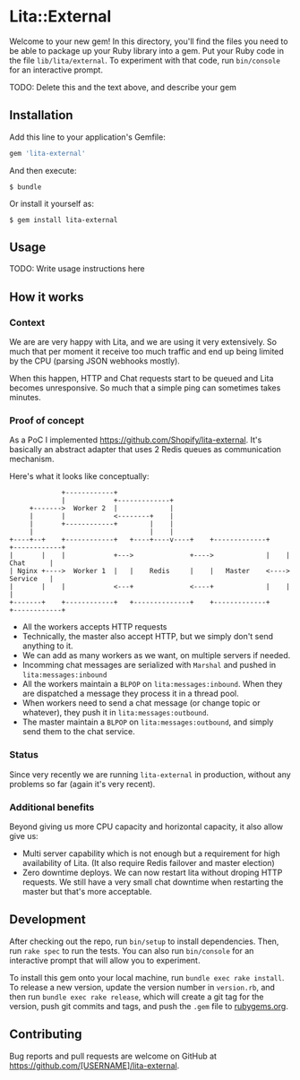 # Lita::External

Welcome to your new gem! In this directory, you'll find the files you need to be able to package up your Ruby library into a gem. Put your Ruby code in the file `lib/lita/external`. To experiment with that code, run `bin/console` for an interactive prompt.

TODO: Delete this and the text above, and describe your gem

## Installation

Add this line to your application's Gemfile:

```ruby
gem 'lita-external'
```

And then execute:

    $ bundle

Or install it yourself as:

    $ gem install lita-external

## Usage

TODO: Write usage instructions here

## How it works

### Context

We are are very happy with Lita, and we are using it very extensively. So much that per moment it receive too much traffic and end up being limited by the CPU (parsing JSON webhooks mostly).

When this happen, HTTP and Chat requests start to be queued and Lita becomes unresponsive. So much that a simple ping can sometimes takes minutes.

### Proof of concept

As a PoC I implemented https://github.com/Shopify/lita-external. It's basically an abstract adapter that uses 2 Redis queues as communication mechanism.

Here's what it looks like conceptually:

```
             +------------+
             |            +-------------+
     +------->  Worker 2  |             |
     |       |            <--------+    |
     |       +------------+        |    |
     |                             |    |
+----+--+    +------------+   +----+----v----+    +-------------+    +------------+
|       |    |            +--->              +---->             |    |  Chat      |
| Nginx +---->  Worker 1  |   |    Redis     |    |   Master    <---->  Service   |
|       |    |            <---+              <----+             |    |            |
+-------+    +------------+   +--------------+    +-------------+    +------------+

```

- All the workers accepts HTTP requests
- Technically, the master also accept HTTP, but we simply don't send anything to it.
- We can add as many workers as we want, on multiple servers if needed.
- Incomming chat messages are serialized with `Marshal` and pushed in `lita:messages:inbound`
- All the workers maintain a `BLPOP` on `lita:messages:inbound`. When they are dispatched a message they process it in a thread pool.
- When workers need to send a chat message (or change topic or whatever), they push it in `lita:messages:outbound`.
- The master maintain a `BLPOP` on `lita:messages:outbound`, and simply send them to the chat service.

### Status

Since very recently we are running `lita-external` in production, without any problems so far (again it's very recent).

### Additional benefits

Beyond giving us more CPU capacity and horizontal capacity, it also allow give us:

  - Multi server capability which is not enough but a requirement for high availability of Lita. (It also require Redis failover and master election)
  - Zero downtime deploys. We can now restart lita without droping HTTP requests. We still have a very small chat downtime when restarting the master but that's more acceptable.
  

## Development

After checking out the repo, run `bin/setup` to install dependencies. Then, run `rake spec` to run the tests. You can also run `bin/console` for an interactive prompt that will allow you to experiment.

To install this gem onto your local machine, run `bundle exec rake install`. To release a new version, update the version number in `version.rb`, and then run `bundle exec rake release`, which will create a git tag for the version, push git commits and tags, and push the `.gem` file to [rubygems.org](https://rubygems.org).

## Contributing

Bug reports and pull requests are welcome on GitHub at https://github.com/[USERNAME]/lita-external.

